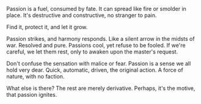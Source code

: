 Passion is a fuel, consumed by fate. It can spread like fire or smolder in
place. It's destructive and constructive, no stranger to pain.

Find it, protect it, and let it grow.

Passion strikes, and harmony responds. Like a silent arrow in the midsts of
war. Resolved and pure. Passions cool, yet refuse to be fooled. If we're
careful, we let them rest, only to awaken upon the master's request.

Don't confuse the sensation with malice or fear. Passion is a sense we all hold
very dear. Quick, automatic, driven, the original action. A force of nature,
with no faction.

What else is there? The rest are merely derivative. Perhaps, it's the motive,
that passion ignites.
